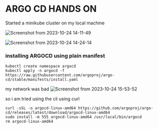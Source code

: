 # ARGO CD HANDS ON
Started a minikube cluster on my local machine

![Screenshot from 2023-10-24 14-11-49](https://github.com/Lukobet/Darey.io_pbl/assets/110517150/a8273459-7829-465a-a108-d58cdeb46588)

![Screenshot from 2023-10-24 14-24-14](https://github.com/Lukobet/Darey.io_pbl/assets/110517150/6e55315d-4a12-4e5d-bf41-5aefdd12ca27)

### installing ARGOCD using plain manifest
```
kubectl create namespace argocd
kubectl apply -n argocd -f https://raw.githubusercontent.com/argoproj/argo-cd/stable/manifests/install.yaml
```
my network was bad
![Screenshot from 2023-10-24 15-53-52](https://github.com/Lukobet/Darey.io_pbl/assets/110517150/6e467bba-1907-421f-8de6-1d3a0652dc5a)

so i am tried using the cli
using curl
```
curl -sSL -o argocd-linux-amd64 https://github.com/argoproj/argo-cd/releases/latest/download/argocd-linux-amd64
sudo install -m 555 argocd-linux-amd64 /usr/local/bin/argocd
rm argocd-linux-amd64
```

```

```
